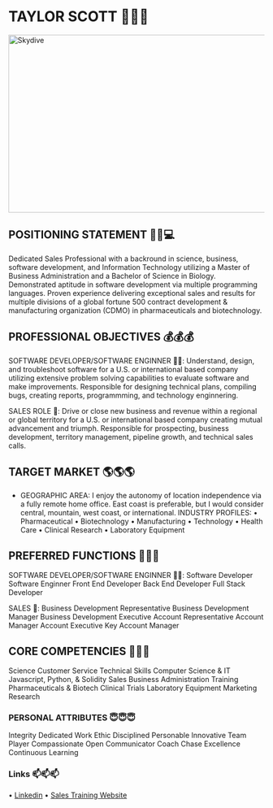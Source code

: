 # TAYLOR SCOTT 👋👋👋

<img src="https://mtscott3/Images/Skydive.jpg" alt="Skydive" width="1910" height="350">

## POSITIONING STATEMENT 🧬👔💻
Dedicated Sales Professional with a backround in science, business, software development, and Information Technology utilizing a Master of Business Administration and a Bachelor of Science in Biology. Demonstrated aptitude in software development via multiple programming languages. Proven experience delivering exceptional sales and results for multiple divisions of a global fortune 500 contract development & manufacturing organization (CDMO) in pharmaceuticals and biotechnology.

## PROFESSIONAL OBJECTIVES 💰💰💰
SOFTWARE DEVELOPER/SOFTWARE ENGINNER 👨‍💻: 
Understand, design, and troubleshoot software for a 
U.S. or international based company utilizing extensive problem solving capabilities to evaluate software and make improvements. Responsible for designing technical plans, compiling bugs, creating reports, programmming, and technology enginnering.    

SALES ROLE 👔: 
Drive or close new business and revenue within a regional or global territory for a U.S. or international based company creating mutual advancement and triumph. Responsible for prospecting, business development, territory management, pipeline growth, and technical sales calls.

## TARGET MARKET 🌎🌎🌎
- GEOGRAPHIC AREA: I enjoy the autonomy of location independence via a fully remote home office. East coast is preferable, but I would consider central, mountain, west coast, or international.
INDUSTRY PROFILES:
• Pharmaceutical
• Biotechnology
• Manufacturing
• Technology
• Health Care
• Clinical Research
• Laboratory Equipment

## PREFERRED FUNCTIONS 👷👷👷
SOFTWARE DEVELOPER/SOFTWARE ENGINNER 👨‍💻: 
Software Developer
Software Enginner
Front End Developer
Back End Developer
Full Stack Developer

SALES 👔:
Business Development Representative
Business Development Manager
Business Development Executive
Account Representative
Account Manager
Account Executive
Key Account Manager

## CORE COMPETENCIES 🧠🧠🧠
Science
Customer Service
Technical Skills
Computer Science & IT
Javascript, Python, & Solidity
Sales
Business Administration
Training
Pharmaceuticals & Biotech
Clinical Trials
Laboratory Equipment
Marketing
Research

### PERSONAL ATTRIBUTES 😇😇😇
Integrity
Dedicated
Work Ethic
Disciplined
Personable
Innovative
Team Player
Compassionate
Open Communicator
Coach
Chase Excellence
Continuous Learning

### Links 📫📫📫
• <a href= "https://www.linkedin.com/in/matthew-taylor-scott-mba-07410b206/">Linkedin</a> 
• <a href= "https://insidesalestraining.github.io/">Sales Training Website</a>



<!--
**mtscott3/mtscott3** is a ✨ _special_ ✨ repository because its `README.md` (this file) appears on your GitHub profile.

Here are some ideas to get you started:

- 🔭 I’m currently working on ...
- 🌱 I’m currently learning ...
- 👯 I’m looking to collaborate on ...
- 🤔 I’m looking for help with ...
- 💬 Ask me about ...
- 📫 How to reach me: ...
- 😄 Pronouns: ...
- ⚡ Fun fact: ...
-->
